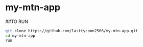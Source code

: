 # my-mtn-app

##TO RUN
```bash
git clone https://github.com/lasttycoon2506/my-mtn-app.git
cd my-mtn-app
run
```
